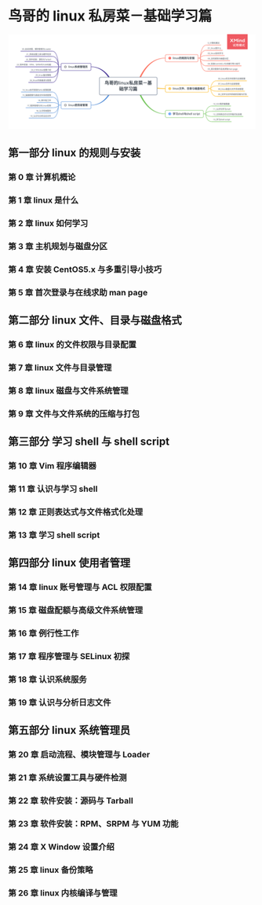 # 鸟哥的 linux 私房菜－基础学习篇

![鸟哥的linux私房菜－基础学习篇](resources/images/鸟哥的linux私房菜－基础学习篇.png)

## 第一部分 linux 的规则与安装

### 第 0 章 计算机概论

### 第 1 章 linux 是什么

### 第 2 章 linux 如何学习

### 第 3 章 主机规划与磁盘分区

### 第 4 章 安装 CentOS5.x 与多重引导小技巧

### 第 5 章 首次登录与在线求助 man page

## 第二部分 linux 文件、目录与磁盘格式

### 第 6 章 linux 的文件权限与目录配置

### 第 7 章 linux 文件与目录管理

### 第 8 章 linux 磁盘与文件系统管理

### 第 9 章 文件与文件系统的压缩与打包

## 第三部分 学习 shell 与 shell script

### 第 10 章 Vim 程序编辑器

### 第 11 章 认识与学习 shell

### 第 12 章 正则表达式与文件格式化处理

### 第 13 章 学习 shell script

## 第四部分 linux 使用者管理

### 第 14 章 linux 账号管理与 ACL 权限配置

### 第 15 章 磁盘配额与高级文件系统管理

### 第 16 章 例行性工作

### 第 17 章 程序管理与 SELinux 初探

### 第 18 章 认识系统服务

### 第 19 章 认识与分析日志文件

## 第五部分 linux 系统管理员

### 第 20 章 启动流程、模块管理与 Loader

### 第 21 章 系统设置工具与硬件检测

### 第 22 章 软件安装：源码与 Tarball

### 第 23 章 软件安装：RPM、SRPM 与 YUM 功能

### 第 24 章 X Window 设置介绍

### 第 25 章 linux 备份策略

### 第 26 章 linux 内核编译与管理
